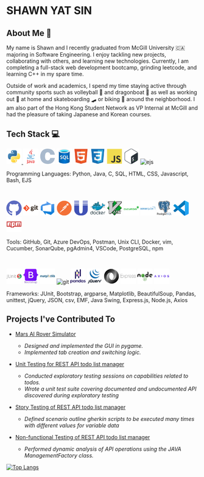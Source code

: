 # SHAWN YAT SIN
## About Me 🌱
My name is Shawn and I recently graduated from McGill University 🇨🇦 majoring in Software Engineering. I enjoy tackling new projects, collaborating with others, and learning new technologies. Currently, I am completing a full-stack web development bootcamp, grinding leetcode, and learning C++ in my spare time. 

Outside of work and academics, I spend my time staying active through community sports such as volleyball 🏐 and dragonboat 🐉 as well as working out 💪 at home and skateboarding 🛹 or biking 🚴 around the neighborhood. I am also part of the Hong Kong Student Network as VP Internal at McGill and had the pleasure of taking Japanese and Korean courses.

## Tech Stack 💻
<p>
<a href="https://www.python.org" target="_blank"> <img src="https://github.com/devicons/devicon/blob/master/icons/python/python-original.svg" alt="python" width="40" height="40"/> </a>
<img src="https://github.com/devicons/devicon/blob/master/icons/java/java-original-wordmark.svg" width="40" height="40"/>
<img src="https://github.com/devicons/devicon/blob/master/icons/c/c-original.svg" width="40" height="40" />
<img src="https://github.com/devicons/devicon/blob/master/icons/azuresqldatabase/azuresqldatabase-original.svg" width="40" height="40" />
<img src="https://github.com/devicons/devicon/blob/master/icons/html5/html5-original.svg" width="40" height="40" />
<img src="https://github.com/devicons/devicon/blob/master/icons/css3/css3-original.svg" width="40" height="40" />
<img src="https://github.com/devicons/devicon/blob/master/icons/javascript/javascript-original.svg" width="40" height="40" />
<img src="https://github.com/devicons/devicon/blob/master/icons/bash/bash-original.svg" width="40" height="40" />
<img width="40" height="40" src="https://img.icons8.com/color/48/ejs.png" alt="ejs"/>
</p>


Programming Languages: Python, Java, C, SQL, HTML, CSS, Javascript, Bash, EJS

<br>
<p>
  <img width="40" height="40" src="/github-icon-2.svg" alt="github"/>
  <img width="40" height="40" src="https://github.com/devicons/devicon/blob/master/icons/git/git-original-wordmark.svg" alt="git"/>
  <img width="40" height="40" src="https://github.com/devicons/devicon/blob/master/icons/azuredevops/azuredevops-original.svg" alt="azuredevops"/>
  <img width="40" height="40" src="https://github.com/devicons/devicon/blob/master/icons/postman/postman-original.svg" alt="postman"/>
  <img width="40" height="40" src="https://github.com/devicons/devicon/blob/master/icons/unix/unix-original.svg" alt="unix"/>
  <img width="40" height="40" src="https://github.com/devicons/devicon/blob/master/icons/docker/docker-original-wordmark.svg" alt="unix"/>
  <img width="40" height="40" src="https://github.com/devicons/devicon/blob/master/icons/vim/vim-original.svg" alt="unix"/>
  <img width="40" height="40" src="https://github.com/devicons/devicon/blob/master/icons/cucumber/cucumber-plain-wordmark.svg" alt="unix"/>
  <img width="40" height="40" src="https://github.com/devicons/devicon/blob/master/icons/sonarqube/sonarqube-plain-wordmark.svg" alt="unix"/>
  <img width="40" height="40" src="https://github.com/devicons/devicon/blob/master/icons/postgresql/postgresql-original-wordmark.svg" alt="unix"/>
  <img width="40" height="40" src="https://github.com/devicons/devicon/blob/master/icons/vscode/vscode-original.svg" alt="unix"/>
  <img width="40" height="40" src="https://github.com/devicons/devicon/blob/master/icons/npm/npm-original-wordmark.svg" alt="unix"/>
</p>

Tools: GitHub, Git, Azure DevOps, Postman, Unix CLI, Docker, vim, Cucumber, SonarQube, pgAdmin4, VSCode, PostgreSQL, npm

<br>

<p>
  <img width="40" height="40" src="https://github.com/devicons/devicon/blob/master/icons/junit/junit-original-wordmark.svg" alt="git"/>
  <img width="40" height="40" src="https://github.com/devicons/devicon/blob/master/icons/bootstrap/bootstrap-original-wordmark.svg" alt="git"/>
  <img width="40" height="40" src="https://github.com/devicons/devicon/blob/master/icons/matplotlib/matplotlib-original-wordmark.svg" alt="git"/>
  <img width="48" height="40" src="https://datascientest.com/en/files/2024/01/beautiful-soup.png" alt="git"/>
  <img width="40" height="40" src="https://github.com/devicons/devicon/blob/master/icons/pandas/pandas-original-wordmark.svg" alt="git"/>
  <img width="40" height="40" src="https://github.com/devicons/devicon/blob/master/icons/jquery/jquery-original-wordmark.svg" alt="git"/>
  <img width="40" height="40" src="https://github.com/devicons/devicon/blob/master/icons/json/json-original.svg" alt="git"/>
  <img width="40" height="40" src="/express-svgrepo-com.svg" alt="git">
  <img width="40" height="40" src="https://github.com/devicons/devicon/blob/master/icons/nodejs/nodejs-original-wordmark.svg" alt="git">
  <img width="40" height="40" src="https://github.com/devicons/devicon/blob/master/icons/axios/axios-plain-wordmark.svg" alt="git">


</p>
Frameworks: JUnit, Bootstrap, argparse, Matplotlib, BeautifulSoup, Pandas, unittest, jQuery, JSON, csv, EMF, Java Swing, Express.js, Node.js, Axios

## Projects I've Contributed To
- [Mars AI Rover Simulator](https://github.com/seagram/MarsRoverSimulator)
  - *Designed and implemented the GUI in pygame.*
  - *Implemented tab creation and switching logic.*
  
- [Unit Testing for REST API todo list manager](https://github.com/jessLii/ECSE429)  
  - *Conducted exploratory testing sessions on capabilities related to todos.*
  - *Wrote a unit test suite covering documented and undocumented API discovered during exploratory testing*
  
- [Story Testing of REST API todo list manager](https://github.com/naomisandvr/cucumber-partB)
  - *Defined scenario outline gherkin scripts to be executed many times with different values for variable data*
  
- [Non-functional Testing of REST API todo list manager](https://github.com/naomisandvr/performance-partC)
  - *Performed dynamic analysis of API operations using the JAVA ManagementFactory class.*



[![Top Langs](https://github-readme-stats.vercel.app/api/top-langs/?username=ShawnYS-codemtl&langs_count=20)](https://github.com/anuraghazra/github-readme-stats)
